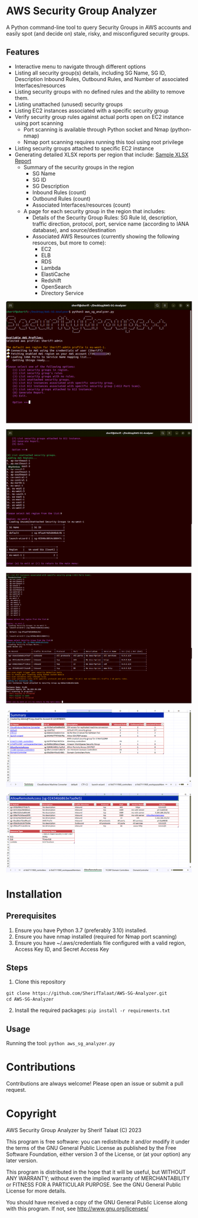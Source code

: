 # AWS Security Group Analyzer
A Python command-line tool to query Security Groups in AWS accounts and easily spot (and decide on) stale, risky, and misconfigured security groups.

## Features
+ Interactive menu to navigate through different options
+ Listing all security group(s) details, including SG Name, SG ID, Description Inbound Rules, Outbound Rules, and Number of associated Interfaces/resources
+ Listing security groups with no defined rules and the ability to remove them.
+ Listing unattached (unused) security groups
+ Listing EC2 instances associated with a specific security group
+ Verify security group rules against actual ports open on EC2 instance using port scanning
  + Port scanning is available through Python socket and Nmap (python-nmap)
  + Nmap port scanning requires running this tool using root privilege 
+ Listing security groups attached to specific EC2 instance
+ Generating detailed XLSX reports per region that include: [Sample XLSX Report](https://github.com/SherifTalaat/AWS-SG-Analyzer/blob/b35ce776d57ac3284167c4081ae88cbf452fedb9/Sample%20Report.xlsx)
  + Summary of the security groups in the region
    + SG Name
    + SG ID
    + SG Description
    + Inbound Rules (count)
    + Outbound Rules (count)
    + Associated Interfaces/resources (count)
  + A page for each security group in the region that includes:
    + Details of the Security Group Rules: SG Rule Id, description, traffic direction, protocol, port, service name (according to IANA database), and source/destination
    + Associated AWS Resources (currently showing the following resources, but more to come):
      + EC2
      + ELB
      + RDS
      + Lambda
      + ElastiCache
      + Redshift
      + OpenSearch
      + Directory Service

![alt text](https://github.com/SherifTalaat/AWS-SG-Analyzer/blob/f72414ceaaf1c8dd9d5682204b99e49912cad488/Images/main%20menu.png "Main Actions Menu")

![alt text](https://github.com/SherifTalaat/AWS-SG-Analyzer/blob/f72414ceaaf1c8dd9d5682204b99e49912cad488/Images/unattached%20security%20groups.png "List Unattaced Security Groups option")

![alt text](https://github.com/SherifTalaat/AWS-SG-Analyzer/blob/f72414ceaaf1c8dd9d5682204b99e49912cad488/Images/EC2%20port%20scanning.png "Attached EC2 instances with port scanning")

![alt text](https://github.com/SherifTalaat/AWS-SG-Analyzer/blob/f72414ceaaf1c8dd9d5682204b99e49912cad488/Images/Report%20Summary.png "Report Summary Page")

![alt text](https://github.com/SherifTalaat/AWS-SG-Analyzer/blob/f72414ceaaf1c8dd9d5682204b99e49912cad488/Images/Report%20-%20SG%20details.png "Report - Security Group Details")

     
# Installation

## Prerequisites
1. Ensure you have Python 3.7 (preferably 3.10) installed.
2. Ensure you have nmap installed (required for Nmap port scanning)
3. Ensure you have ~/.aws/credentials file configured with a valid region, Access Key ID, and Secret Access Key

## Steps
1. Clone this repository

```
git clone https://github.com/SherifTalaat/AWS-SG-Analyzer.git
cd AWS-SG-Analyzer
```

2. Install the required packages: ```pip install -r requirements.txt```

## Usage
Running the tool:
```python aws_sg_analyzer.py```



# Contributions
Contributions are always welcome! Please open an issue or submit a pull request.

# Copyright
AWS Security Group Analyzer by Sherif Talaat (C) 2023

This program is free software: you can redistribute it and/or modify it under the terms of the GNU General Public License as published by the Free Software Foundation, either version 3 of the License, or (at your option) any later version.

This program is distributed in the hope that it will be useful, but WITHOUT ANY WARRANTY; without even the implied warranty of MERCHANTABILITY or FITNESS FOR A PARTICULAR PURPOSE. See the GNU General Public License for more details.

You should have received a copy of the GNU General Public License along with this program. If not, see http://www.gnu.org/licenses/

